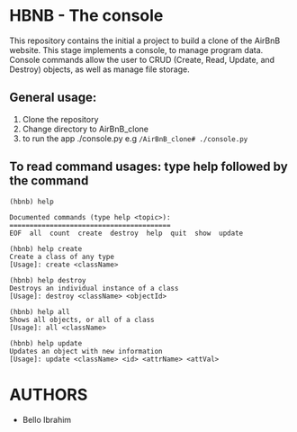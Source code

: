 # HBNB - The console

This repository contains the initial a project to build a clone of the AirBnB website. This stage implements a console, to manage program data. Console commands allow the user to CRUD (Create, Read, Update, and Destroy) objects, as well as manage file storage.

## General usage:
1. Clone the repository
2. Change directory to AirBnB_clone
3. to run the app ./console.py e.g `/AirBnB_clone# ./console.py`

## To read command usages: type help followed by the command

```
(hbnb) help

Documented commands (type help <topic>):
========================================
EOF  all  count  create  destroy  help  quit  show  update

(hbnb) help create
Create a class of any type
[Usage]: create <className>

(hbnb) help destroy
Destroys an individual instance of a class
[Usage]: destroy <className> <objectId>

(hbnb) help all
Shows all objects, or all of a class
[Usage]: all <className>

(hbnb) help update
Updates an object with new information
[Usage]: update <className> <id> <attrName> <attVal>
```

# AUTHORS
- Bello Ibrahim

